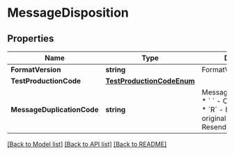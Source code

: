 # MessageDisposition

## Properties
Name | Type | Description | Notes
------------ | ------------- | ------------- | -------------
**FormatVersion** | **string** | FormatVersion 30  | [optional] 
**TestProductionCode** | [**TestProductionCodeEnum**](TestProductionCodeEnum.md) |  | [optional] 
**MessageDuplicationCode** | **string** | MessageDuplicationCode  * &#x60; &#x60; - Original Message * &#x60;R&#x60; - Retrieval of an original message * &#x60;P&#x60; - Resend  | [optional] 

[[Back to Model list]](../README.md#documentation-for-models) [[Back to API list]](../README.md#documentation-for-api-endpoints) [[Back to README]](../README.md)


